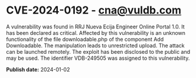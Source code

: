 # CVE-2024-0192 - cna@vuldb.com

A vulnerability was found in RRJ Nueva Ecija Engineer Online Portal 1.0. It has been declared as critical. Affected by this vulnerability is an unknown functionality of the file downloadable.php of the component Add Downloadable. The manipulation leads to unrestricted upload. The attack can be launched remotely. The exploit has been disclosed to the public and may be used. The identifier VDB-249505 was assigned to this vulnerability.

**Publish date:** 2024-01-02

